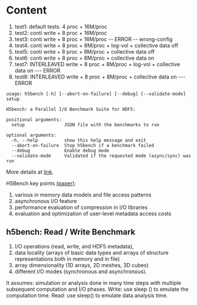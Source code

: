 Content
====
1. test1: default tests. 4 proc + 16M/proc
2. test2: conti write + 8 proc + 16M/proc
3. test3: conti write + 8 proc + 16M/proc  -- ERROR -- wrong-config
4. test4: conti write + 8 proc + 8M/proc + log-vol + collective data off
5. test5: conti write + 8 proc + 8M/proc + collective data off
6. test6: conti write + 8 proc + 8M/proc + collective data on
7. test7: INTERLEAVED write + 8 proc + 8M/proc + log-vol + collective data on  --- ERROR
8. test8: INTERLEAVED write + 8 proc + 8M/proc + collective data on  --- ERROR



```
usage: h5bench [-h] [--abort-on-failure] [--debug] [--validate-mode] setup

H5bench: a Parallel I/O Benchmark Suite for HDF5:

positional arguments:
  setup               JSON file with the benchmarks to run

optional arguments:
  -h, --help          show this help message and exit
  --abort-on-failure  Stop h5bench if a benchmark failed
  --debug             Enable debug mode
  --validate-mode     Validated if the requested mode (async/sync) was run
```

More details at [link](https://h5bench.readthedocs.io/en/latest/running.html).

H5Bench key points [(paper)](https://sdm.lbl.gov/~sbyna/research/papers/2021/202106-CUG_2021_h5bench.pdf):
1. various in memory data models and file access patterns
2. asynchronous I/O feature
3. performance evaluation of compression in I/O libraries
4. evaluation and optimization of user-level metadata access costs



## h5bench: Read / Write Benchmark 
1. I/O operations (read, write, and HDF5 metadata), 
2. data locality (arrays of basic data types and arrays of structure representations both in memory and in file)
3. array dimensionality (1D arrays, 2D meshes, 3D cubes)
4. different I/O modes (synchronous and asynchronous).

It assumes: simulation or analysis done in many time steps with multiple subsequent computation and I/O phases. Write: use sleep () to emulate the computation time. Read: use sleep() to emulate data analysis time.

